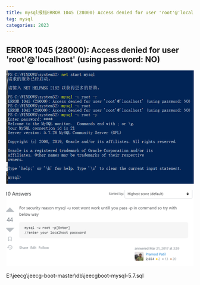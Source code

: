 ```yaml
---
title: mysql报错ERROR 1045 (28000) Access denied for user 'root'@'localhost' (using password:NO)
tag: mysql
categories: 2023
---
```

## ERROR 1045 (28000): Access denied for user 'root'@'localhost' (using password: NO)
<!-- more -->
![1672729110392](/images/jeecgsql/1.png)

![1672729176810](/images/jeecgsql/2.png)

E:\jeecg\jeecg-boot-master\db\jeecgboot-mysql-5.7.sql